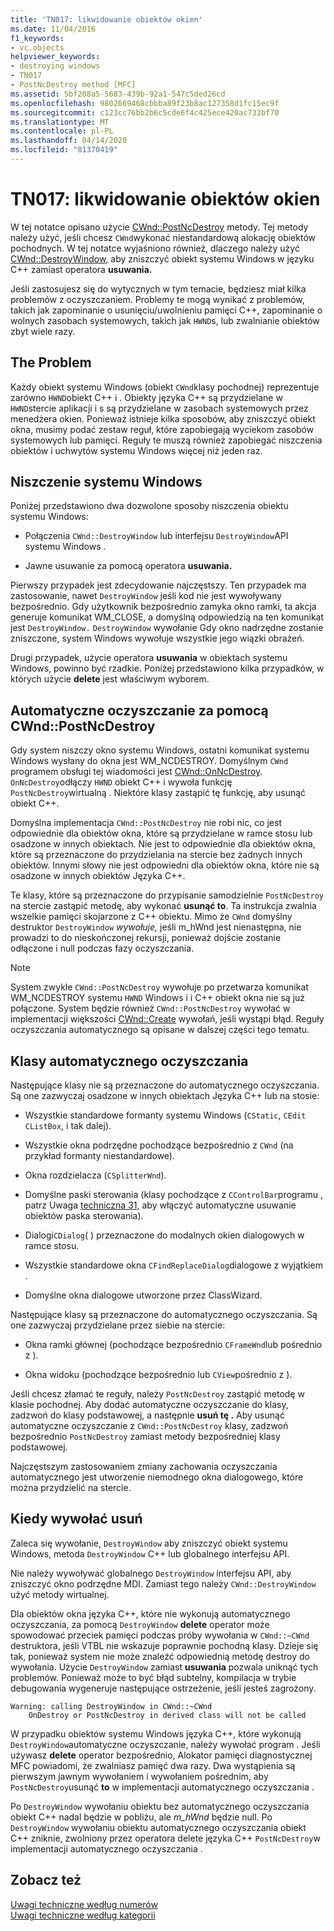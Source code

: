```yaml
---
title: 'TN017: likwidowanie obiektów okien'
ms.date: 11/04/2016
f1_keywords:
- vc.objects
helpviewer_keywords:
- destroying windows
- TN017
- PostNcDestroy method [MFC]
ms.assetid: 5bf208a5-5683-439b-92a1-547c5ded26cd
ms.openlocfilehash: 9802669468cbbba89f23b8ac127358d1fc15ec9f
ms.sourcegitcommit: c123cc76bb2b6c5cde6f4c425ece420ac733bf70
ms.translationtype: MT
ms.contentlocale: pl-PL
ms.lasthandoff: 04/14/2020
ms.locfileid: "81370419"
---
```

# <a name="tn017-destroying-window-objects"></a>TN017: likwidowanie obiektów okien

W tej notatce opisano użycie [CWnd::PostNcDestroy](../mfc/reference/cwnd-class.md#postncdestroy) metody. Tej metody należy użyć, jeśli chcesz `CWnd`wykonać niestandardową alokację obiektów pochodnych. W tej notatce wyjaśniono również, dlaczego należy użyć [CWnd::DestroyWindow,](../mfc/reference/cwnd-class.md#destroywindow) aby zniszczyć obiekt systemu Windows w języku C++ zamiast operatora **usuwania.**

Jeśli zastosujesz się do wytycznych w tym temacie, będziesz miał kilka problemów z oczyszczaniem. Problemy te mogą wynikać z problemów, takich jak zapominanie o usunięciu/uwolnieniu pamięci C++, zapominanie o wolnych zasobach systemowych, takich jak `HWND`s, lub zwalnianie obiektów zbyt wiele razy.

## <a name="the-problem"></a>The Problem

Każdy obiekt systemu Windows (obiekt `CWnd`klasy pochodnej) reprezentuje zarówno `HWND`obiekt C++ i . Obiekty języka C++ są przydzielane w `HWND`stercie aplikacji i s są przydzielane w zasobach systemowych przez menedżera okien. Ponieważ istnieje kilka sposobów, aby zniszczyć obiekt okna, musimy podać zestaw reguł, które zapobiegają wyciekom zasobów systemowych lub pamięci. Reguły te muszą również zapobiegać niszczenia obiektów i uchwytów systemu Windows więcej niż jeden raz.

## <a name="destroying-windows"></a>Niszczenie systemu Windows

Poniżej przedstawiono dwa dozwolone sposoby niszczenia obiektu systemu Windows:

- Połączenia `CWnd::DestroyWindow` lub interfejsu `DestroyWindow`API systemu Windows .

- Jawne usuwanie za pomocą operatora **usuwania.**

Pierwszy przypadek jest zdecydowanie najczęstszy. Ten przypadek ma zastosowanie, nawet `DestroyWindow` jeśli kod nie jest wywoływany bezpośrednio. Gdy użytkownik bezpośrednio zamyka okno ramki, ta akcja generuje komunikat WM_CLOSE, a domyślną odpowiedzią na ten komunikat jest `DestroyWindow.` `DestroyWindow` wywołanie Gdy okno nadrzędne zostanie zniszczone, system Windows wywołuje wszystkie jego wiązki obrażeń.

Drugi przypadek, użycie operatora **usuwania** w obiektach systemu Windows, powinno być rzadkie. Poniżej przedstawiono kilka przypadków, w których użycie **delete** jest właściwym wyborem.

## <a name="auto-cleanup-with-cwndpostncdestroy"></a>Automatyczne oczyszczanie za pomocą CWnd::PostNcDestroy

Gdy system niszczy okno systemu Windows, ostatni komunikat systemu Windows wysłany do okna jest WM_NCDESTROY. Domyślnym `CWnd` programem obsługi tej wiadomości jest [CWnd::OnNcDestroy](../mfc/reference/cwnd-class.md#onncdestroy). `OnNcDestroy`odłączy `HWND` obiekt C++ i wywoła funkcję `PostNcDestroy`wirtualną . Niektóre klasy zastąpić tę funkcję, aby usunąć obiekt C++.

Domyślna implementacja `CWnd::PostNcDestroy` nie robi nic, co jest odpowiednie dla obiektów okna, które są przydzielane w ramce stosu lub osadzone w innych obiektach. Nie jest to odpowiednie dla obiektów okna, które są przeznaczone do przydzielania na stercie bez żadnych innych obiektów. Innymi słowy nie jest odpowiedni dla obiektów okna, które nie są osadzone w innych obiektów Języka C++.

Te klasy, które są przeznaczone do przypisanie samodzielnie `PostNcDestroy` na stercie zastąpić metodę, aby wykonać **usunąć to**. Ta instrukcja zwalnia wszelkie pamięci skojarzone z C++ obiektu. Mimo że `CWnd` domyślny destruktor `DestroyWindow` *wywołuje,* jeśli m_hWnd jest nienastępna, nie prowadzi to do nieskończonej rekursji, ponieważ dojście zostanie odłączone i null podczas fazy oczyszczania.

> [!NOTE]
> System zwykle `CWnd::PostNcDestroy` wywołuje po przetwarza komunikat WM_NCDESTROY systemu `HWND` Windows i i C++ obiekt okna nie są już połączone. System będzie również `CWnd::PostNcDestroy` wywołać w implementacji większości [CWnd::Create](../mfc/reference/cwnd-class.md#create) wywołań, jeśli wystąpi błąd. Reguły oczyszczania automatycznego są opisane w dalszej części tego tematu.

## <a name="auto-cleanup-classes"></a>Klasy automatycznego oczyszczania

Następujące klasy nie są przeznaczone do automatycznego oczyszczania. Są one zazwyczaj osadzone w innych obiektach Języka C++ lub na stosie:

- Wszystkie standardowe formanty systemu Windows (`CStatic`, `CEdit` `CListBox`, i tak dalej).

- Wszystkie okna podrzędne pochodzące bezpośrednio z `CWnd` (na przykład formanty niestandardowe).

- Okna rozdzielacza (`CSplitterWnd`).

- Domyślne paski sterowania (klasy pochodzące z `CControlBar`programu , patrz Uwaga [techniczna 31,](../mfc/tn031-control-bars.md) aby włączyć automatyczne usuwanie obiektów paska sterowania).

- Dialogi`CDialog`( ) przeznaczone do modalnych okien dialogowych w ramce stosu.

- Wszystkie standardowe okna `CFindReplaceDialog`dialogowe z wyjątkiem .

- Domyślne okna dialogowe utworzone przez ClassWizard.

Następujące klasy są przeznaczone do automatycznego oczyszczania. Są one zazwyczaj przydzielane przez siebie na stercie:

- Okna ramki głównej (pochodzące bezpośrednio `CFrameWnd`lub pośrednio z ).

- Okna widoku (pochodzące bezpośrednio lub `CView`pośrednio z ).

Jeśli chcesz złamać te reguły, należy `PostNcDestroy` zastąpić metodę w klasie pochodnej. Aby dodać automatyczne oczyszczanie do klasy, zadzwoń do klasy podstawowej, a następnie **usuń tę .** Aby usunąć automatyczne oczyszczanie z `CWnd::PostNcDestroy` klasy, zadzwoń bezpośrednio `PostNcDestroy` zamiast metody bezpośredniej klasy podstawowej.

Najczęstszym zastosowaniem zmiany zachowania oczyszczania automatycznego jest utworzenie niemodnego okna dialogowego, które można przydzielić na stercie.

## <a name="when-to-call-delete"></a>Kiedy wywołać usuń

Zaleca się wywołanie, `DestroyWindow` aby zniszczyć obiekt systemu Windows, metoda `DestroyWindow` C++ lub globalnego interfejsu API.

Nie należy wywoływać globalnego `DestroyWindow` interfejsu API, aby zniszczyć okno podrzędne MDI. Zamiast tego należy `CWnd::DestroyWindow` użyć metody wirtualnej.

Dla obiektów okna języka C++, które nie wykonują automatycznego oczyszczania, za pomocą `DestroyWindow` **delete** operator może spowodować przeciek pamięci podczas próby wywołania w `CWnd::~CWnd` destruktora, jeśli VTBL nie wskazuje poprawnie pochodną klasy. Dzieje się tak, ponieważ system nie może znaleźć odpowiednią metodę destroy do wywołania. Użycie `DestroyWindow` zamiast **usuwania** pozwala uniknąć tych problemów. Ponieważ może to być błąd subtelny, kompilacja w trybie debugowania wygeneruje następujące ostrzeżenie, jeśli jesteś zagrożony.

```
Warning: calling DestroyWindow in CWnd::~CWnd
    OnDestroy or PostNcDestroy in derived class will not be called
```

W przypadku obiektów systemu Windows języka C++, które wykonują `DestroyWindow`automatyczne oczyszczanie, należy wywołać program . Jeśli używasz **delete** operator bezpośrednio, Alokator pamięci diagnostycznej MFC powiadomi, że zwalniasz pamięć dwa razy. Dwa wystąpienia są pierwszym jawnym wywołaniem i wywołaniem pośrednim, aby `PostNcDestroy`usunąć **to** w implementacji automatycznego oczyszczania .

Po `DestroyWindow` wywołaniu obiektu bez automatycznego oczyszczania obiekt C++ nadal będzie w pobliżu, ale *m_hWnd* będzie null. Po `DestroyWindow` wywołaniu obiektu automatycznego oczyszczania obiekt C++ zniknie, zwolniony przez operatora delete języka C++ `PostNcDestroy`w implementacji automatycznego oczyszczania .

## <a name="see-also"></a>Zobacz też

[Uwagi techniczne według numerów](../mfc/technical-notes-by-number.md)<br/>
[Uwagi techniczne według kategorii](../mfc/technical-notes-by-category.md)
